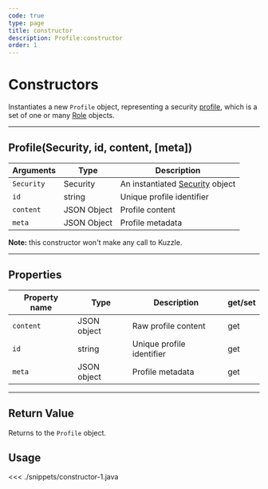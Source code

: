 ```yaml
---
code: true
type: page
title: constructor
description: Profile:constructor
order: 1
---
```


# Constructors

Instantiates a new `Profile` object, representing a security [profile](/core/1/guide/guides/essentials/security/#users-profiles-and-roles), which is a set of one or many [Role](/sdk/android/3/controllers/role/) objects.

---

## Profile(Security, id, content, [meta])

| Arguments  | Type        | Description                                                             |
| ---------- | ----------- | ----------------------------------------------------------------------- |
| `Security` | Security    | An instantiated [Security](/sdk/android/3/controllers/security/) object |
| `id`       | string      | Unique profile identifier                                               |
| `content`  | JSON Object | Profile content                                                         |
| `meta`     | JSON Object | Profile metadata                                                        |

**Note:** this constructor won't make any call to Kuzzle.

---

## Properties

| Property name | Type        | Description               | get/set |
| ------------- | ----------- | ------------------------- | ------- |
| `content`     | JSON object | Raw profile content       | get     |
| `id`          | string      | Unique profile identifier | get     |
| `meta`        | JSON object | Profile metadata          | get     |

---

## Return Value

Returns to the `Profile` object.

## Usage

<<< ./snippets/constructor-1.java
